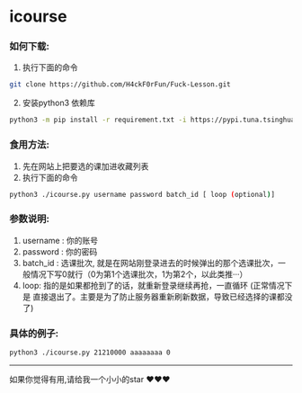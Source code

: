 # icourse

### 如何下载:

1. 执行下面的命令

```bash
git clone https://github.com/H4ckF0rFun/Fuck-Lesson.git
```

2. 安装python3 依赖库

```bash
python3 -m pip install -r requirement.txt -i https://pypi.tuna.tsinghua.edu.cn/simple
```

### 食用方法:

1. 先在网站上把要选的课加进收藏列表
2. 执行下面的命令

```bash
python3 ./icourse.py username password batch_id [ loop (optional)]
```

### 参数说明:

1. username : 你的账号
2. password : 你的密码
3. batch_id : 选课批次, 就是在网站刚登录进去的时候弹出的那个选课批次，一般情况下写0就行（0为第1个选课批次，1为第2个，以此类推···）
4. loop: 指的是如果都抢到了的话，就重新登录继续再抢，一直循环 (正常情况下是 直接退出了。主要是为了防止服务器重新刷新数据，导致已经选择的课都没了)

### 具体的例子:

```bash
python3 ./icourse.py 21210000 aaaaaaaa 0 
```

---
如果你觉得有用,请给我一个小小的star ❤❤❤
